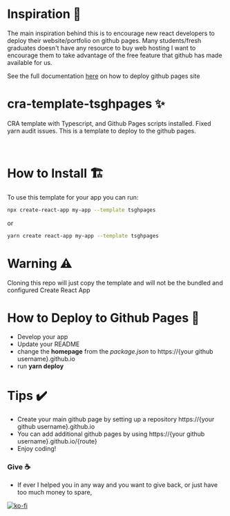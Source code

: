 # Inspiration 🎁

The main inspiration behind this is to encourage new react developers to deploy their website/portfolio on github pages. Many students/fresh graduates doesn't have any resource to buy web hosting I want to encourage them to take advantage of the free feature that github has made available for us.

See the full documentation [here](https://docs.github.com/en/pages/getting-started-with-github-pages/creating-a-github-pages-site) on how to deploy github pages site

# cra-template-tsghpages ✨

CRA template with Typescript, and Github Pages scripts installed. Fixed yarn audit issues.
This is a template to deploy to the github pages.

<br />

# How to Install 🏗️

To use this template for your app you can run:

```sh
npx create-react-app my-app --template tsghpages
```

or

```sh
yarn create react-app my-app --template tsghpages
```

# Warning ⚠️

Cloning this repo will just copy the template and will not be the bundled and configured Create React App

# How to Deploy to Github Pages 🚚

- Develop your app
- Update your README
- change the **homepage** from the _package.json_ to https://{your github username}.github.io
- run **yarn deploy**

# Tips ✔️

- Create your main github page by setting up a repository https://{your github username}.github.io
- You can add additional github pages by using https://{your github username}.github.io/{route}
- Enjoy coding!

### Give ☕

- If ever I helped you in any way and you want to give back, or just have too much money to spare,

[![ko-fi](https://ko-fi.com/img/githubbutton_sm.svg)](https://ko-fi.com/V7V4M1YMF)
